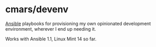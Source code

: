 cmars/devenv
============

[Ansible](http://ansible.cc) playbooks for provisioning my own opinionated development environment, wherever I end up needing it.

Works with Ansible 1.1, Linux Mint 14 so far.

